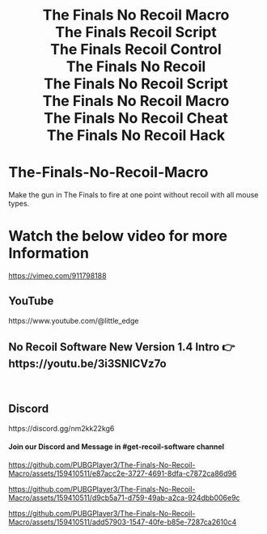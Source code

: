 <h1 align="center">
  <br>
  The Finals No Recoil Macro
  <br>
  The Finals Recoil Script
  <br>
  The Finals Recoil Control
  <br>
  The Finals No Recoil
  <br>
  The Finals No Recoil Script
  <br>
  The Finals No Recoil Macro
  <br>
  The Finals No Recoil Cheat
  <br>
  The Finals No Recoil Hack
  <br>
</h1>


# The-Finals-No-Recoil-Macro
Make the gun in The Finals to fire at one point without recoil with all mouse types.

# Watch the below video for more Information
https://vimeo.com/911798188

<h2>YouTube</h2>
https://www.youtube.com/@little_edge
<br>
<h2>No Recoil Software New Version 1.4 Intro  👉 https://youtu.be/3i3SNICVz7o </h2>
<br>
<h2>Discord</h2>
https://discord.gg/nm2kk22kg6
<h4>Join our Discord and Message in #get-recoil-software channel</h4>


https://github.com/PUBGPlayer3/The-Finals-No-Recoil-Macro/assets/159410511/e87acc2e-3727-4691-8dfa-c7872ca86d96

https://github.com/PUBGPlayer3/The-Finals-No-Recoil-Macro/assets/159410511/d9cb5a71-d759-49ab-a2ca-924dbb006e9c

https://github.com/PUBGPlayer3/The-Finals-No-Recoil-Macro/assets/159410511/add57903-1547-40fe-b85e-7287ca2610c4


